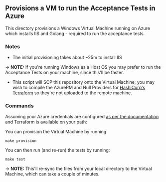 ## Provisions a VM to run the Acceptance Tests in Azure

This directory provisions a Windows Virtual Machine running on Azure which installs IIS and Golang - required to run the acceptance tests.

### Notes

- The initial provisioning takes about ~25m to install IIS

-> **NOTE:** If you're running Windows as a Host OS you may prefer to run the Acceptance Tests on your machine, since this'll be faster.

- This script will SCP this repository onto the Virtual Machine; you may wish to compile the AzureRM and Null Providers for [HashiCorp's Terraform](https://terraform.io) so they're not uploaded to the remote machine.

### Commands

Assuming your Azure credentials are configured [as per the documentation](https://www.terraform.io/docs/providers/azurerm/index.html) and Terraform is available on your path:

You can provision the Virtual Machine by running:

```
make provision
```

You can then run (and re-run) the tests by running:

```
make test
```

-> **NOTE:** This'll re-sync the files from your local directory to the Virtual Machine, which can take a couple of minutes.